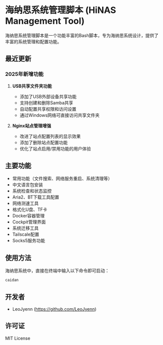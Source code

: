 # 海纳思系统管理脚本 (HiNAS Management Tool)

海纳思系统管理脚本是一个功能丰富的Bash脚本，专为海纳思系统设计，提供了丰富的系统管理和配置功能。

## 最近更新

### 2025年新增功能

1. **USB共享文件夹功能**
   - 添加了USB外部设备共享功能
   - 支持创建和删除Samba共享
   - 自动配置共享权限和访问设置
   - 通过Windows网络可直接访问共享文件夹

2. **Nginx站点管理增强**
   - 改进了站点配置列表的显示效果
   - 添加了删除站点配置功能
   - 优化了站点启用/禁用功能的用户体验

## 主要功能

- 常用功能（文件搜索、网络服务重启、系统清理等）
- 中文语言包安装
- 系统检查和状态监控
- Aria2、BT下载工具配置
- 网络测速工具
- 格式化U盘、TF卡
- Docker容器管理
- Cockpit管理界面
- 系统迁移工具
- Tailscale配置
- Socks5服务功能

## 使用方法

海纳思系统中，直接在终端中输入以下命令即可启动：

```bash
caidan
```

## 开发者

- LeoJyenn (https://github.com/LeoJyenn)

## 许可证

MIT License 
